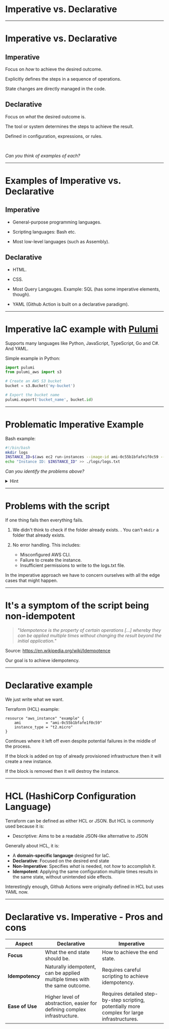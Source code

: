 <div class="title-card">
    <h1>Imperative vs. Declarative</h1>
</div>

---

# Imperative vs. Declarative

## Imperative

Focus on *how* to achieve the desired outcome.

Explicitly defines the steps in a sequence of operations.

State changes are directly managed in the code.


## Declarative

Focus on *what* the desired outcome is.

The tool or system determines the steps to achieve the result.

Defined in configuration, expressions, or rules.

<br>

*Can you think of examples of each?*

---

# Examples of Imperative vs. Declarative

## Imperative

* General-purpose programming languages.

* Scripting languages: Bash etc.

* Most low-level languages (such as Assembly).

## Declarative

* HTML.

* CSS.

* Most Query Langauges. Example: SQL (has some imperative elements, though).

* YAML (Github Action is built on a declarative paradigm).

---

# Imperative IaC example with [Pulumi](https://www.pulumi.com/)

Supports many languages like Python, JavaScript, TypeScript, Go and C#. And YAML.

Simple example in Python:

```python
import pulumi
from pulumi_aws import s3

# Create an AWS S3 bucket
bucket = s3.Bucket('my-bucket')

# Export the bucket name
pulumi.export('bucket_name', bucket.id)
```

---

# Problematic Imperative Example

Bash example:

```bash
#!/bin/bash
mkdir logs
INSTANCE_ID=$(aws ec2 run-instances --image-id ami-0c55b1bfafe1f0c59 --instance-type t2.micro --query 'Instances[0].InstanceId' --output text)
echo "Instance ID: $INSTANCE_ID" >> ./logs/logs.txt
```

*Can you identify the problems above?*

<details> 
  <summary>Hint</summary>
   It will fail at the first script line.
</details>

---

# Problems with the script

If one thing fails then everything fails.

1. We didn't think to check if the folder already exists. . You can't `mkdir` a folder that already exists.

2. No error handling. This includes: 
    * Misconfigured AWS CLI.
    * Failure to create the instance.
    * Insufficient permissions to write to the logs.txt file.

In the imperative approach we have to concern ourselves with all the edge cases that might happen.

---

# It's a symptom of the script being non-idempotent

> "*Idempotence is the property of certain operations […] whereby they can be applied multiple times 
without changing the result beyond the initial application.*"

Source: https://en.wikipedia.org/wiki/Idempotence

Our goal is to achieve idempotency.

---

# Declarative example

We just write what we want. 

Terraform (HCL) example:

```hcl
resource "aws_instance" "example" {
    ami           = "ami-0c55b1bfafe1f0c59"
    instance_type = "t2.micro"
}
```

Continues where it left off even despite potential failures in the middle of the process.

If the block is added on top of already provisioned infrastructure then it will create a new instance.

If the block is removed then it will destroy the instance.

---

# HCL (HashiCorp Configuration Language)

Terraform can be defined as either HCL or JSON. But HCL is commonly used because it is:

* Descriptive: Aims to be a readable JSON-like alternative to JSON

Generally about HCL, it is:

* A **domain-specific langauge** designed for IaC.
* **Declarative**: Focused on the desired end state
* **Non-Imperative**: Specifies *what* is needed, not *how* to accomplish it.
* **Idempotent**: Applying the same configuration multiple times results in the same state, without unintended side effects.

Interestingly enough, Github Actions were originally defined in HCL but uses YAML now.

---

# Declarative vs. Imperative - Pros and cons

| Aspect       | Declarative                                     | Imperative                                     |
|--------------|-------------------------------------------------|------------------------------------------------|
| **Focus**    | What the end state should be.                   | How to achieve the end state.                  |
| **Idempotency** | Naturally idempotent, can be applied multiple times with the same outcome. | Requires careful scripting to achieve idempotency. |
| **Ease of Use** | Higher level of abstraction, easier for defining complex infrastructure. | Requires detailed step-by-step scripting, potentially more complex for large infrastructures. |

